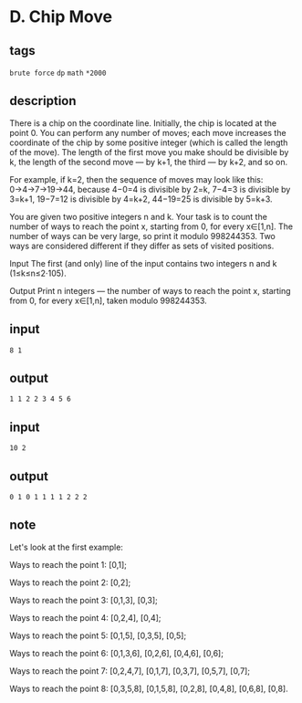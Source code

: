 # D. Chip Move

## tags
`brute force` `dp` `math` `*2000`

## description
There is a chip on the coordinate line. Initially, the chip is located at the point 0. You can perform any number of moves; each move increases the coordinate of the chip by some positive integer (which is called the length of the move). The length of the first move you make should be divisible by k, the length of the second move — by k+1, the third — by k+2, and so on.

For example, if k=2, then the sequence of moves may look like this: 0→4→7→19→44, because 4−0=4 is divisible by 2=k, 7−4=3 is divisible by 3=k+1, 19−7=12 is divisible by 4=k+2, 44−19=25 is divisible by 5=k+3.

You are given two positive integers n and k. Your task is to count the number of ways to reach the point x, starting from 0, for every x∈[1,n]. The number of ways can be very large, so print it modulo 998244353. Two ways are considered different if they differ as sets of visited positions.

Input
The first (and only) line of the input contains two integers n and k (1≤k≤n≤2⋅105).

Output
Print n integers — the number of ways to reach the point x, starting from 0, for every x∈[1,n], taken modulo 998244353.

## input
```
8 1
```

## output
```
1 1 2 2 3 4 5 6 
```


## input
```
10 2
```

## output
```
0 1 0 1 1 1 1 2 2 2 
```


## note
Let's look at the first example:

Ways to reach the point 1: [0,1];

Ways to reach the point 2: [0,2];

Ways to reach the point 3: [0,1,3], [0,3];

Ways to reach the point 4: [0,2,4], [0,4];

Ways to reach the point 5: [0,1,5], [0,3,5], [0,5];

Ways to reach the point 6: [0,1,3,6], [0,2,6], [0,4,6], [0,6];

Ways to reach the point 7: [0,2,4,7], [0,1,7], [0,3,7], [0,5,7], [0,7];

Ways to reach the point 8: [0,3,5,8], [0,1,5,8], [0,2,8], [0,4,8], [0,6,8], [0,8].


